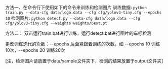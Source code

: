 ﻿方法一、在命令行下使用如下的命令来训练和检测图片
训练数据: `python train.py --data-cfg data/logo.data --cfg cfg/yolov3-tiny.cfg --epochs 10`
检测图片: `python detect.py --data-cfg data/logo.data --cfg cfg/yolov3-tiny.cfg --weights weights/best.pt`

方法二： 双击运行train.bat进行训练，运行detect.bat进行图片的车标检测

更改训练迭代的次数：--epochs 后面紧跟着训练的次数。如 --epochs 10 训练10次，--epochs 20 训练20次 

[注，检测图片请放置于data/sample文件夹下，检测的结果放置于output文件夹]
